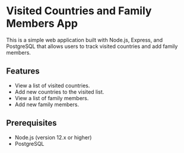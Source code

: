 # Visited Countries and Family Members App

This is a simple web application built with Node.js, Express, and PostgreSQL that allows users to track visited countries and add family members.

## Features

- View a list of visited countries.
- Add new countries to the visited list.
- View a list of family members.
- Add new family members.

## Prerequisites

- Node.js (version 12.x or higher)
- PostgreSQL

